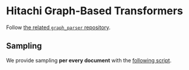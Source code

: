 # Hitachi Graph-Based Transformers

Follow [the related `graph_parser` repository](https://github.com/hitachi-nlp/graph_parser).

## Sampling 

We provide sampling **per every document** with the [following script](sentinerel_graph_sampling.py).
